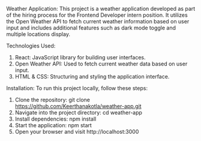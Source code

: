 Weather Application:
This project is a weather application developed as part of the hiring process for the Frontend Developer intern position. It utilizes the Open Weather API to fetch current weather information based on user input and includes additional features such as dark mode toggle and multiple locations display.


Technologies Used:
1. React: JavaScript library for building user interfaces.
2. Open Weather API: Used to fetch current weather data based on user input.
3. HTML & CSS: Structuring and styling the application interface.

Installation:
To run this project locally, follow these steps:

1. Clone the repository: git clone https://github.com/Keerthanakotla/weather-app.git
2. Navigate into the project directory: cd weather-app
3. Install dependencies: npm install
4. Start the application: npm start
5. Open your browser and visit http://localhost:3000